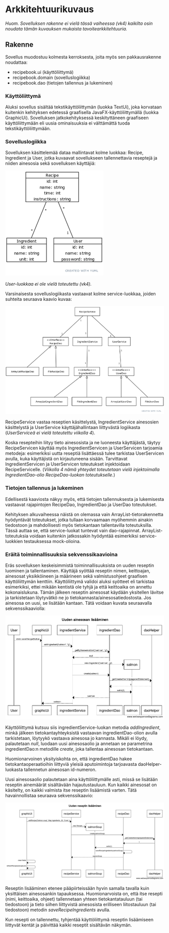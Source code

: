 # Arkkitehtuurikuvaus

_Huom. Sovelluksen rakenne ei vielä tässä vaiheessa (vk4) kaikilta osin noudata tämän kuvauksen mukaista tavoitearkkitehtuuria._

## Rakenne

Sovellus muodostuu kolmesta kerroksesta, joita myös sen pakkausrakenne noudattaa:

- recipebook.ui (käyttöliittymä)
- recipebook.domain (sovelluslogiikka)
- recipebook.dao (tietojen tallennus ja lukeminen)

### Käyttöliittymä

Aluksi sovellus sisältää tekstikäyttöliittymän (luokka TextUi), joka korvataan kuitenkin kehityksen edetessä graafisella JavaFX-käyttöliittymällä (luokka GraphicUi). Sovelluksen jatkokehityksessä keskityttäneen graafiseen käyttöliittymään eli uusia ominaisuuksia ei välttämättä tuoda tekstikäyttöliittymään.

### Sovelluslogiikka

Sovelluksen käsittelemää dataa mallintavat kolme luokkaa: Recipe, Ingredient ja User, jotka kuvaavat sovellukseen tallennettavia reseptejä ja niiden ainesosia sekä sovelluksen käyttäjiä:

![Luokkakaavio](https://github.com/joonaspartanen/ot-harjoitustyo/blob/master/RecipeBook/dokumentointi/luokkakaavio.png)

_User-luokkaa ei ole vielä toteutettu (vk4)._

Varsinaisesta sovelluslogiikasta vastaavat kolme service-luokkaa, joiden suhteita seuraava kaavio kuvaa:

![Sovelluslogiikka](https://github.com/joonaspartanen/ot-harjoitustyo/blob/master/RecipeBook/dokumentointi/sovelluslogiikka.png)

RecipeService vastaa reseptien käsittelystä, IngredientService ainesosien käsittelystä ja UserService käyttäjähallintaan liittyvästä logiikasta (_UserServiceä ei vielä toteutettu viikolla 4_).

Koska resepteihin liityy tieto ainesosista ja ne luoneesta käyttäjästä, täytyy RecipeServicen käyttää myös IngredientServicen ja UserServicen tarjoamia metodeja: esimerkiksi uutta reseptiä lisättäessä tulee tarkistaa UserServicen avulla, kuka käyttäjistä on kirjautuneena sisään. Tarvittavat IngredientServicen ja UserServicen toteutukset injektoidaan RecipeServicelle. (_Viikolla 4 nämä yhteydet toteutetaan vielä injektoimalla IngredientDao-olio RecipeDao-luokan toteutukselle._)

### Tietojen tallennus ja lukeminen

Edellisestä kaaviosta näkyy myös, että tietojen tallennuksesta ja lukemisesta vastaavat rajapintojen RecipeDao, IngredientDao ja UserDao toteutukset.

Kehityksen alkuvaiheessa näistä on olemassa vain ArrayList-tietorakennetta hyödyntävät toteutukset, jotka tullaan korvaamaan myöhemmin ainakin tiedostoon ja mahdollisesti myös tietokantaan tallentavilla toteutuksilla. Tässä auttaa se, että service-luokat tuntevat vain dao-rajapinnat. ArrayList-toteutuksia voidaan kuitenkin jatkossakin hyödyntää esimerkiksi service-luokkien testauksessa mock-olioina.

### Eräitä toiminnallisuuksia sekvenssikaavioina

Eräs sovelluksen keskeisimmistä toiminnallisuuksista on uuden reseptin luominen ja tallentaminen. Käyttäjä syöttää reseptin nimen, keittoajan, ainesosat yksikköineen ja määrineen sekä valmistusohjeet graafisen käyttöliittymän kenttiin. Käyttöliittymä validoi aluksi syötteet eli tarkistaa esimerkiksi, ettei mikään kentistä ole tyhjä ja että keittoaika on annettu kokonaislukuna. Tämän jälkeen reseptin ainesosat käydään yksitellen lävitse ja tarkistetaan löytyvätkö ne jo tietokannasta/ainesosatiedostosta. Jos ainesosa on uusi, se lisätään kantaan. Tätä voidaan kuvata seuraavalla sekvenssikaaviolla:

![Sekvenssikaavio ainesosan lisäämisestä](https://github.com/joonaspartanen/ot-harjoitustyo/blob/master/RecipeBook/dokumentointi/ingredient_sekvenssikaavio.png)

Käyttöliittymä kutsuu siis ingredientService-luokan metodia _addIngredient_, minkä jälkeen tietokantayhteyksistä vastaavan ingredientDao-olion avulla tarkistetaan, löytyykö vastaava ainesosa jo kannasta. Mikäli ei löydy, palautetaan _null_, luodaan uusi ainesosaolio ja annetaan se parametrina ingredientDao:n metodille _create_, joka tallentaa ainesosan tietokantaan.

Huomionarvoinen yksityiskohta on, että ingredientDao hakee tietokantaoperaatioihin liittyviä yleisiä aputoimintoja tarjoavasta daoHelper-luokasta tallennetun ainesosan id-numeron.

Uusi ainesosaolio palautetaan aina käyttöliittymälle asti, missä se lisätään reseptin ainemäärät sisältävään hajautustauluun. Kun kaikki ainesosat on käsitelty, on kaikki valmista itse reseptin lisäämistä varten. Tätä havainnollistaa seuraava sekvenssikaavio:

![Sekvenssikaavio reseptin lisäämisestä](https://github.com/joonaspartanen/ot-harjoitustyo/blob/master/RecipeBook/dokumentointi/recipe_sekvenssikaavio.png)

Reseptin lisääminen etenee pääpiirteissään hyvin samalla tavalla kuin yksittäisen ainesosankin tapauksessa. Huomionarvoista on, että itse resepti (nimi, keittoaika, ohjeet) tallennetaan yhteen tietokantatauluun (tai tiedostoon) ja tieto siihen liittyvistä ainesosista erilliseen liitostauluun (tai tiedostoon) metodin _saveRecipeIngredients_ avulla.

Kun resepti on tallennettu, tyhjentää käyttöliittymä reseptin lisäämiseen liittyvät kentät ja päivittää kaikki reseptit sisältävän näkymän.
